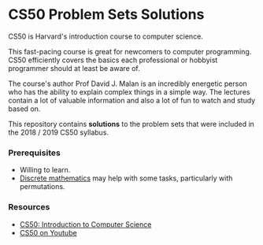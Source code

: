 CS50 Problem Sets Solutions
===

CS50 is Harvard's introduction course to computer science.

This fast-pacing course is great for newcomers to computer programming. CS50 efficiently covers the basics each professional or hobbyist programmer should at least be aware of.

The course's author Prof David J. Malan is an incredibly energetic person who has the ability to explain complex things in a simple way. The lectures contain a lot of valuable information and also a lot of fun to watch and study based on.

This repository contains **solutions** to the problem sets that were included in the 2018 / 2019 CS50 syllabus.

### Prerequisites
- Willing to learn.
- [Discrete mathematics](https://www.amazon.com/Discrete-Mathematics-Applications-Susanna-Epp-dp-1337694193/dp/1337694193/) may help with some tasks, particularly with permutations.


### Resources
- [CS50: Introduction to Computer Science](https://online-learning.harvard.edu/course/cs50-introduction-computer-science?delta=0)
- [CS50 on Youtube](https://www.youtube.com/c/cs50/videos)

